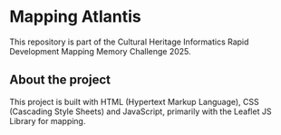 # Mapping Atlantis
This repository is part of the Cultural Heritage Informatics Rapid Development Mapping Memory Challenge 2025.

## About the project
This project is built with HTML (Hypertext Markup Language), CSS (Cascading Style Sheets) and JavaScript, primarily with the Leaflet JS Library for mapping. 

